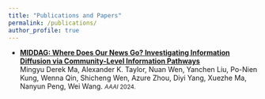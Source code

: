 ```yaml
---
title: "Publications and Papers"
permalink: /publications/
author_profile: true
---
```


<!-- ### <a name="2023"></a>2023 -->
* <strong><a href="https://arxiv.org/abs/2310.02529">MIDDAG: Where Does Our News Go? Investigating Information Diffusion via Community-Level Information Pathways</a></strong> <br>Mingyu Derek Ma, Alexander K. Taylor, Nuan Wen, Yanchen Liu, Po-Nien Kung, Wenna Qin, Shicheng Wen, Azure Zhou, Diyi Yang, Xuezhe Ma, Nanyun Peng, Wei Wang. <small><em>AAAI</em> 2024. 
</small>
